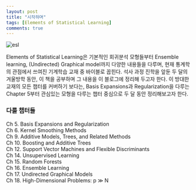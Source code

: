```yaml
---
layout: post
title: "시작하며"
tags: [Elements of Statistical Learning]
comments: true
---
```


![esl](https://user-images.githubusercontent.com/45325895/50401811-b86b1f00-07d4-11e9-9ddc-ef35eea12652.PNG?style=center)

Elements of Statistical Learning은 기본적인 회귀분석 모형들부터 Ensemble learning, (Undirected) Graphical model까지 다양한 내용들을 다루며, 현재 통계학의 관점에서 쓰여진 기계학습 교재 중 바이블로 꼽힌다. 석사 과정 진학을 앞둔 두 달의 겨울방학 동안, 이 책을 공부하며 그 내용을 이 블로그에 정리해 두고자 한다. 이 방대한 교재의 모든 챕터를 커버하기 보다는, Basis Expansions과 Regularization을 다루는 Chapter 5부터 관심있는 모형을 다루는 챕터 중심으로 두 달 동안 정리해보고자 한다.

### 다룰 챕터들

Ch 5. Basis Expansions and Regularization  
Ch 6. Kernel Smoothing Methods  
Ch 9. Additive Models, Trees, and Related Methods  
Ch 10. Boosting and Additive Trees  
Ch 12. Support Vector Machines and Flexible Discriminants  
Ch 14. Unsupervised Learning  
Ch 15. Random Forests  
Ch 16. Ensemble Learning  
Ch 17. Undirected Graphical Models  
Ch 18. High-Dimensional Problems: p ≫ N  




